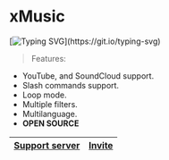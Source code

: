 # xMusic
[![Typing SVG](https://readme-typing-svg.herokuapp.com?color=32CD32&lines=an+AOI.js-based+music+bot+for+Discord;The+upcoming+pro-level+music+bot;The+next+generation+of+music+bots;A+pro+music+bot;LMAO+who+is+reading+this;Invite+xMusic+rn;omg+this+is+real?)](https://git.io/typing-svg)
> Features:
- YouTube, and SoundCloud support.
- Slash commands support.
- Loop mode.
- Multiple filters.
- Multilanguage.
- **OPEN SOURCE**

|[Support server](https://discord.gg/vmxz3nFxd6)|[Invite](https://discord.com/api/oauth2/authorize?client_id=987212881554726914&permissions=137442479168&scope=bot%20applications.commands)
|---|---|
